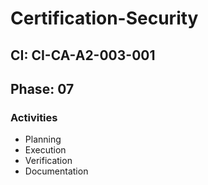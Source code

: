 # Certification-Security

## CI: CI-CA-A2-003-001
## Phase: 07

### Activities
- Planning
- Execution
- Verification
- Documentation
